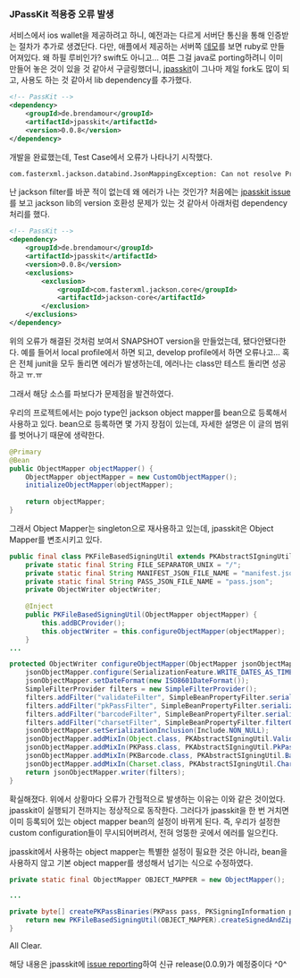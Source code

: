 ### JPassKit 적용중 오류 발생

서비스에서 ios wallet을 제공하려고 하니, 예전과는 다르게 서버단 통신을 통해 인증받는 절차가 추가로 생겼단다.
다만, 애플에서 제공하는 서버쪽 [데모](https://developer.apple.com/library/content/documentation/UserExperience/Conceptual/PassKit_PG/index.html#//apple_ref/doc/uid/TP40012195)를 보면 ruby로 만들어져있다.
왜 하필 루비인가? swift도 아니고... 여튼 그걸 java로 porting하려니 이미 만들어 놓은 것이 있을 것 같아서 구글링했더니,
[jpasskit](https://www.google.co.kr/url?sa=t&rct=j&q=&esrc=s&source=web&cd=1&cad=rja&uact=8&ved=0ahUKEwiU65GN3q3RAhWBQZQKHbGAAZYQFgggMAA&url=https%3A%2F%2Fgithub.com%2Fdrallgood%2Fjpasskit&usg=AFQjCNH6lvlwdYkacoqqVValEtwGNUYG3w)이
그나마 제일 fork도 많이 되고, 사용도 하는 것 같아서 lib dependency를 추가했다.

```xml
<!-- PassKit -->
<dependency>
    <groupId>de.brendamour</groupId>
    <artifactId>jpasskit</artifactId>
    <version>0.0.8</version>
</dependency>
```

개발을 완료했는데, Test Case에서 오류가 나타나기 시작했다.

```bash
com.fasterxml.jackson.databind.JsonMappingException: Can not resolve PropertyFilter with id 'validateFilter'; no FilterProvider configured
```

난 jackson filter를 바꾼 적이 없는데 왜 에러가 나는 것인가?
처음에는 [jpasskit issue](https://github.com/drallgood/jpasskit/issues/38)를 보고 jackson lib의 version 호환성 문제가 있는 것 같아서
아래처럼 dependency처리를 했다.

```xml
<!-- PassKit -->
<dependency>
    <groupId>de.brendamour</groupId>
    <artifactId>jpasskit</artifactId>
    <version>0.0.8</version>
    <exclusions>
        <exclusion>
            <groupId>com.fasterxml.jackson.core</groupId>
            <artifactId>jackson-core</artifactId>
        </exclusion>
    </exclusions>
</dependency>
```

위의 오류가 해결된 것처럼 보여서 SNAPSHOT version을 만들었는데, 됐다안됐다한다.
예를 들어서 local profile에서 하면 되고, develop profile에서 하면 오류나고...
혹은 전체 junit을 모두 돌리면 에러가 발생하는데, 에러나는 class만 테스트 돌리면 성공하고 ㅠ.ㅠ

그래서 해당 소스를 파보다가 문제점을 발견하였다.

우리의 프로젝트에서는 pojo type인 jackson object mapper를 bean으로 등록해서 사용하고 있다.
bean으로 등록하면 몇 가지 장점이 있는데, 자세한 설명은 이 글의 범위를 벗어나기 때문에 생략한다.

```java
@Primary
@Bean
public ObjectMapper objectMapper() {
    ObjectMapper objectMapper = new CustomObjectMapper();
    initializeObjectMapper(objectMapper);
  
    return objectMapper;
}
```

그래서 Object Mapper는 singleton으로 재사용하고 있는데, jpasskit은 Object Mapper를 변조시키고 있다.

```java
public final class PKFileBasedSigningUtil extends PKAbstractSIgningUtil {
    private static final String FILE_SEPARATOR_UNIX = "/";
    private static final String MANIFEST_JSON_FILE_NAME = "manifest.json";
    private static final String PASS_JSON_FILE_NAME = "pass.json";
    private ObjectWriter objectWriter;
  
    @Inject
    public PKFileBasedSigningUtil(ObjectMapper objectMapper) {
        this.addBCProvider();
        this.objectWriter = this.configureObjectMapper(objectMapper);
    }
...
```

```java
protected ObjectWriter configureObjectMapper(ObjectMapper jsonObjectMapper) {
    jsonObjectMapper.configure(SerializationFeature.WRITE_DATES_AS_TIMESTAMPS, false);
    jsonObjectMapper.setDateFormat(new ISO8601DateFormat());
    SimpleFilterProvider filters = new SimpleFilterProvider();
    filters.addFilter("validateFilter", SimpleBeanPropertyFilter.serializeAllExcept(new String[]{"valid", "validationErrors"}));
    filters.addFilter("pkPassFilter", SimpleBeanPropertyFilter.serializeAllExcept(new String[]{"valid", "validationErrors", "foregroundColorAsObject", "backgroundColorAsObject", "labelColorAsObject", "passThatWasSet"}));
    filters.addFilter("barcodeFilter", SimpleBeanPropertyFilter.serializeAllExcept(new String[]{"valid", "validationErrors", "messageEncodingAsString"}));
    filters.addFilter("charsetFilter", SimpleBeanPropertyFilter.filterOutAllExcept(new String[]{"name"}));
    jsonObjectMapper.setSerializationInclusion(Include.NON_NULL);
    jsonObjectMapper.addMixIn(Object.class, PKAbstractSIgningUtil.ValidateFilterMixIn.class);
    jsonObjectMapper.addMixIn(PKPass.class, PKAbstractSIgningUtil.PkPassFilterMixIn.class);
    jsonObjectMapper.addMixIn(PKBarcode.class, PKAbstractSIgningUtil.BarcodeFilterMixIn.class);
    jsonObjectMapper.addMixIn(Charset.class, PKAbstractSIgningUtil.CharsetFilterMixIn.class);
    return jsonObjectMapper.writer(filters);
}
```

확실해졌다. 위에서 상황마다 오류가 간헐적으로 발생하는 이유는 이와 같은 것이었다.
jpasskit이 실행되기 전까지는 정상적으로 동작한다.
그러다가 jpasskit을 한 번 거치면 이미 등록되어 있는 object mapper bean의 설정이 바뀌게 된다.
즉, 우리가 설정한 custom configuration들이 무시되어버려서, 전혀 엉뚱한 곳에서 에러를 일으킨다.

jpasskit에서 사용하는 object mapper는 특별한 설정이 필요한 것은 아니라, bean을 사용하지 않고 기본 object mapper를 생성해서 넘기는 식으로 수정하였다.
```java
private static final ObjectMapper OBJECT_MAPPER = new ObjectMapper();

...

private byte[] createPKPassBinaries(PKPass pass, PKSigningInformation pkSigningInformation, InputStream thumbnail, InputStream thumbnail2x) throws Exception {
    return new PKFileBasedSigningUtil(OBJECT_MAPPER).createSignedAndZippedPkPassArchive(pass, createPKPassTemplate(thumbnail, thumbnail2x), pkSigningInformation);
}
```

All Clear.

해당 내용은 jpasskit에 [issue reporting](https://github.com/drallgood/jpasskit/issues/76)하여 신규 release(0.0.9)가 예정중이다 ^0^
